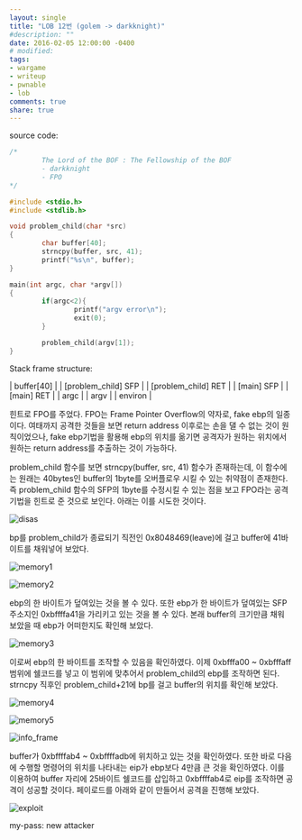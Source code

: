 ```yaml
---
layout: single
title: "LOB 12번 (golem -> darkknight)"
#description: ""
date: 2016-02-05 12:00:00 -0400
# modified: 
tags: 
- wargame
- writeup
- pwnable
- lob
comments: true
share: true
---
```


source code:

```c
/*
        The Lord of the BOF : The Fellowship of the BOF
        - darkknight
        - FPO
*/

#include <stdio.h>
#include <stdlib.h>

void problem_child(char *src)
{
        char buffer[40];
        strncpy(buffer, src, 41);
        printf("%s\n", buffer);
}

main(int argc, char *argv[])
{
        if(argc<2){
                printf("argv error\n");
                exit(0);
        }

        problem_child(argv[1]);
}
```

Stack frame structure:

| buffer[40] |
| [problem_child] SFP |
| [problem_child] RET |
| [main] SFP  |
| [main] RET |
| argc |
| argv |
| environ |

힌트로 FPO를 주었다. FPO는 Frame Pointer Overflow의 약자로, fake ebp의 일종이다. 여태까지 공격한 것들을 보면 return address 이후로는 손을 댈 수 없는 것이 원칙이었으나, fake ebp기법을 활용해 ebp의 위치를 옮기면 공격자가 원하는 위치에서 원하는 return address를 추출하는 것이 가능하다.

problem_child 함수를 보면 strncpy(buffer, src, 41) 함수가 존재하는데, 이 함수에는 원래는 40bytes인 buffer의 1byte를 오버플로우 시킬 수 있는 취약점이 존재한다. 즉 problem_child 함수의 SFP의 1byte를 수정시킬 수 있는 점을 보고 FPO라는 공격기법을 힌트로 준 것으로 보인다. 아래는 이를 시도한 것이다.

![disas](https://s01va.github.io/assets/images/2016-02-05-LOB-12/0.png)

bp를 problem_child가 종료되기 직전인 0x8048469(leave)에 걸고 buffer에 41바이트를 채워넣어 보았다.

![memory1](https://s01va.github.io/assets/images/2016-02-05-LOB-12/1.png)

![memory2](https://s01va.github.io/assets/images/2016-02-05-LOB-12/2.png)

ebp의 한 바이트가 덮여있는 것을 볼 수 있다. 또한 ebp가 한 바이트가 덮여있는 SFP 주소지인 0xbffffa41을 가리키고 있는 것을 볼 수 있다. 본래 buffer의 크기만큼 채워 보았을 때 ebp가 어떠한지도 확인해 보았다.

![memory3](https://s01va.github.io/assets/images/2016-02-05-LOB-12/3.png)

이로써 ebp의 한 바이트를 조작할 수 있음을 확인하였다. 이제 0xbfffa00 ~ 0xbfffaff 범위에 쉘코드를 넣고 이 범위에 맞추어서 problem_child의 ebp를 조작하면 된다. strncpy 직후인 problem_child+21에 bp를 걸고 buffer의 위치를 확인해 보았다.

![memory4](https://s01va.github.io/assets/images/2016-02-05-LOB-12/3.png)

![memory5](https://s01va.github.io/assets/images/2016-02-05-LOB-12/4.png)

![info_frame](https://s01va.github.io/assets/images/2016-02-05-LOB-12/5.png)

buffer가 0xbffffab4 ~ 0xbffffadb에 위치하고 있는 것을 확인하였다. 또한 바로 다음에 수행할 명령어의 위치를 나타내는 eip가 ebp보다 4만큼 큰 것을 확인하였다. 이를 이용하여 buffer 자리에 25바이트 쉘코드를 삽입하고 0xbffffab4로 eip를 조작하면 공격이 성공할 것이다. 페이로드를 아래와 같이 만들어서 공격을 진행해 보았다.

![exploit](https://s01va.github.io/assets/images/2016-02-05-LOB-12/6.png)


my-pass: new attacker